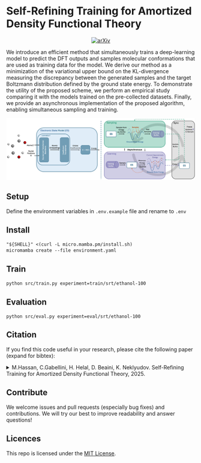 # Self-Refining Training for Amortized Density Functional Theory

<p align="center">
  <a href="https://arxiv.org/abs/2506.01225">
    <img src="https://img.shields.io/badge/arXiv-2506.01225-b31b1b.svg" alt="arXiv">
  </a>
</p>

We introduce an efficient method that simultaneously trains a deep-learning model to predict the DFT outputs and samples molecular conformations that are used as training data for the model. We derive our method as a minimization of the variational upper bound on the KL-divergence measuring the discrepancy between the generated samples and the target Boltzmann distribution defined by the ground state energy. To demonstrate the utility of the proposed scheme, we perform an empirical study comparing it with the models trained on the pre-collected datasets. Finally, we provide an asynchronous implementation of the proposed algorithm, enabling simultaneous sampling and training.

<p align="center">
  <img src="assets/srt_main_fig.png" alt="Description" width="1000"/>
</p>

## Setup
Define the environment variables in `.env.example` file and rename to `.env`

## Install
```
"${SHELL}" <(curl -L micro.mamba.pm/install.sh)
micromamba create --file environment.yaml
```

## Train
```
python src/train.py experiment=train/srt/ethanol-100
```

## Evaluation
```
python src/eval.py experiment=eval/srt/ethanol-100

```

## Citation

<div align="left">

If you find this code useful in your research, please cite the following paper (expand for bibtex):

<details>
<summary>
M.Hassan, C.Gabellini, H. Helal, D. Beaini, K. Neklyudov. Self-Refining Training for Amortized Density Functional Theory, 2025.
</summary>


```bibtex
@misc{hassan2025selfrefining,
      title={Self-Refining Training for Amortized Density Functional Theory}, 
      author={Majdi Hassan and Cristian Gabellini and Hatem Helal and Dominique Beaini and Kirill Neklyudov},
      year={2025},
      eprint={2506.01225},
      archivePrefix={arXiv},
      primaryClass={cs.LG},
      url={https://arxiv.org/abs/2506.01225}, 
}
```
</details>

## Contribute

We welcome issues and pull requests (especially bug fixes) and contributions. We will try our best to improve readability and answer questions!

## Licences

This repo is licensed under the [MIT License](https://opensource.org/license/mit/).